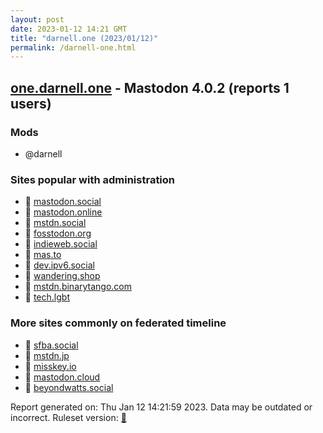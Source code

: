 ```yaml
---
layout: post
date: 2023-01-12 14:21 GMT
title: "darnell.one (2023/01/12)"
permalink: /darnell-one.html
---
```


## [one.darnell.one](https://one.darnell.one) - Mastodon 4.0.2 (reports 1 users)

### Mods
 * @darnell

### Sites popular with administration

* 🐘 [mastodon.social](/mastodon-social.html)
* 🐘 [mastodon.online](/mastodon-online.html)
* 🐘 [mstdn.social](/mstdn-social.html)
* 🐘 [fosstodon.org](/fosstodon-org.html)
* 🐘 [indieweb.social](/indieweb-social.html)
* 🐘 [mas.to](/mas-to.html)
* 🐘 [dev.ipv6.social](/dev-ipv6-social.html)
* 🐘 [wandering.shop](/wandering-shop.html)
* 🐘 [mstdn.binarytango.com](/mstdn-binarytango-com.html)
* 🐘 [tech.lgbt](/tech-lgbt.html)

### More sites commonly on federated timeline

* 🐘 [sfba.social](/sfba-social.html)
* 🐘 [mstdn.jp](/mstdn-jp.html)
* 🐘 [misskey.io](/misskey-io.html)
* 🐘 [mastodon.cloud](/mastodon-cloud.html)
* 🐘 [beyondwatts.social](/beyondwatts-social.html)

Report generated on: Thu Jan 12 14:21:59 2023. Data may be outdated or incorrect.
Ruleset version: [🧁](/version-cupcake)
